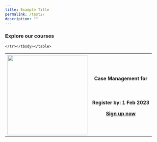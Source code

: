 ```yaml
---
title: Example Title
permalink: /test2/
description: ""
---
```

<h3><b>Explore our courses</b></h3><table><tbody>
	<tr>
	<th><img style="width:260px;height:260px;" src="https://d33wubrfki0l68.cloudfront.net/e85eaca82bc23935d8f19586ce6f89f49020d0a2/e0cc2/images/website-grid.png"></th>  
		<th><h4>Case Management for </h4><br><p>Register by: 1 Feb 2023</p>
			<p><a href="https://iltms.ssi.gov.sg/registration/#/Course?coursecode=SECH5364">Sign up now</a></p></th>
	
	</tr></tbody></table>
